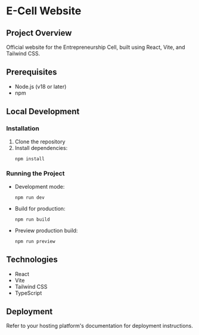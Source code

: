 # E-Cell Website

## Project Overview
Official website for the Entrepreneurship Cell, built using React, Vite, and Tailwind CSS.

## Prerequisites
- Node.js (v18 or later)
- npm

## Local Development

### Installation
1. Clone the repository
2. Install dependencies:
   ```
   npm install
   ```

### Running the Project
- Development mode:
  ```
  npm run dev
  ```
- Build for production:
  ```
  npm run build
  ```
- Preview production build:
  ```
  npm run preview
  ```

## Technologies
- React
- Vite
- Tailwind CSS
- TypeScript

## Deployment
Refer to your hosting platform's documentation for deployment instructions.
